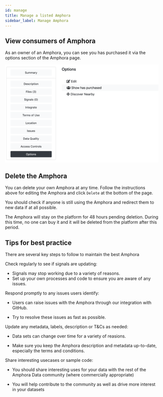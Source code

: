 ```yaml
---
id: manage
title: Manage a listed Amphora
sidebar_label: Manage Amphora
---
```


## View consumers of Amphora

As an owner of an Amphora, you can see you has purchased it via the options section of the Amphora page.

![New organisation image](/img/show_who_has_purchased.PNG)

## Delete the Amphora

You can delete your own Amphora at any time. Follow the instructions above for editing the Amphora and click `Delete` at the bottom of the page.

You should check if anyone is still using the Amphora and redirect them to new data if at all possible.

The Amphora will stay on the platform for 48 hours pending deletion. During this time, no one can buy it and it will be deleted from the platform after this period.

## Tips for best practice

There are several key steps to follow to maintain the best Amphora

Check regularly to see if signals are updating:

* Signals may stop working due to a variety of reasons.
* Set up your own processes and code to ensure you are aware of any issues.

Respond promptly to any issues users identify:

* Users can raise issues with the Amphora through our integration with GitHub.

* Try to resolve these issues as fast as possible.

Update any metadata, labels, description or T&Cs as needed:

* Data sets can change over time for a variety of reasions.

* Make sure you keep the Amphora description and metadata up-to-date, especially the terms and conditions.

Share interesting usecases or sample code:
* You should share interesting uses for your data with the rest of the Amphora Data community (where commercially appropriate)

* You will help contribute to the community as well as drive more interest in your datasets
